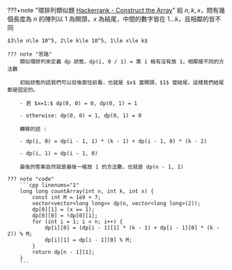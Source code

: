 ???+note "環排列類似題 [Hackerrank - Construct the Array](https://www.hackerrank.com/challenges/construct-the-array/problem)"
	給 $n,k,x$，問有幾個長度為 $n$ 的陣列以 $1$ 為開頭，$x$ 為結尾，中間的數字皆在 $1\ldots k$，且相鄰的皆不同
	
	$3\le n\le 10^5, 2\le k\le 10^5, 1\le x\le k$
	
	??? note "思路"
		類似環排列來定義 dp 狀態，dp(i, 0 / 1) = 第 i 格有沒有放 1，相鄰接不同的方法數
		
		初始狀態的話我們可以從後面往前看，也就是 $x$ 當開頭，$1$ 當結尾，這樣我們結尾都是固定的。
		
		- 若 $x=1:$ dp(0, 0) = 0, dp(0, 1) = 1

		- otherwise: dp(0, 0) = 1, dp(0, 1) = 0

		轉移的話 :
		
		- dp(i, 0) = dp(i - 1, 1) * (k - 1) + dp(i - 1, 0) * (k - 2)

		- dp(i, 1) = dp(i - 1, 0)

		最後的答案自然就是最後一格放 1 的方法數，也就是 dp(n - 1, 1)

	??? note "code"
		```cpp linenums="1"
		long long countArray(int n, int k, int x) {
            const int M = 1e9 + 7;
            vector<vector<long long>> dp(n, vector<long long>(2));
            dp[0][1] = (x == 1);
            dp[0][0] = !dp[0][1];
            for (int i = 1; i < n; i++) {
                dp[i][0] = (dp[i - 1][1] * (k - 1) + dp[i - 1][0] * (k - 2)) % M;
                dp[i][1] = dp[i - 1][0] % M;
            }
            return dp[n - 1][1];
        }
		```
